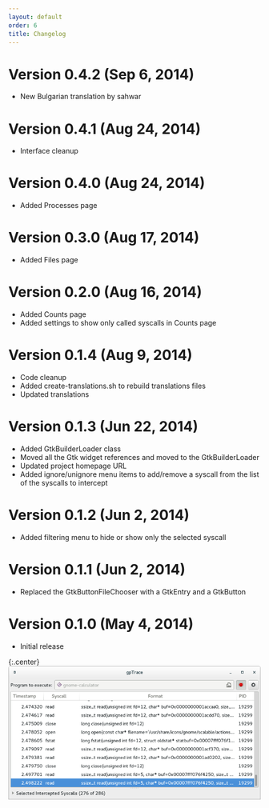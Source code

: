 ```yaml
---
layout: default
order: 6
title: Changelog
---
```

# Version 0.4.2 (Sep 6, 2014)

* New Bulgarian translation by sahwar

# Version 0.4.1 (Aug 24, 2014)

* Interface cleanup

# Version 0.4.0 (Aug 24, 2014)

* Added Processes page

# Version 0.3.0 (Aug 17, 2014)

* Added Files page

# Version 0.2.0 (Aug 16, 2014)

* Added Counts page
* Added settings to show only called syscalls in Counts page

# Version 0.1.4 (Aug 9, 2014)

* Code cleanup
* Added create-translations.sh to rebuild translations files
* Updated translations

# Version 0.1.3 (Jun 22, 2014)

* Added GtkBuilderLoader class
* Moved all the Gtk widget references and moved to the GtkBuilderLoader
* Updated project homepage URL
* Added ignore/unignore menu items to add/remove a syscall from the list of the syscalls to intercept

# Version 0.1.2 (Jun 2, 2014)

* Added filtering menu to hide or show only the selected syscall

# Version 0.1.1 (Jun 2, 2014)

* Replaced the GtkButtonFileChooser with a GtkEntry and a GtkButton

# Version 0.1.0 (May 4, 2014)

* Initial release

{:.center}
![Main window for gpTrace 0.1.0](/resources/gptrace/archive/0.1.0/english/main.png)